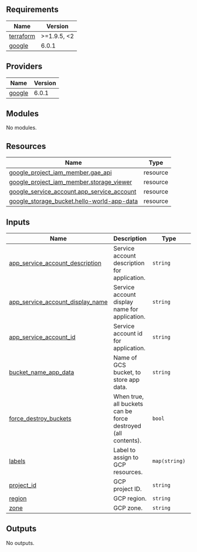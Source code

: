 <!-- BEGIN_TF_DOCS -->
## Requirements

| Name | Version |
|------|---------|
| <a name="requirement_terraform"></a> [terraform](#requirement\_terraform) | >=1.9.5, <2 |
| <a name="requirement_google"></a> [google](#requirement\_google) | 6.0.1 |

## Providers

| Name | Version |
|------|---------|
| <a name="provider_google"></a> [google](#provider\_google) | 6.0.1 |

## Modules

No modules.

## Resources

| Name | Type |
|------|------|
| [google_project_iam_member.gae_api](https://registry.terraform.io/providers/hashicorp/google/6.0.1/docs/resources/project_iam_member) | resource |
| [google_project_iam_member.storage_viewer](https://registry.terraform.io/providers/hashicorp/google/6.0.1/docs/resources/project_iam_member) | resource |
| [google_service_account.app_service_account](https://registry.terraform.io/providers/hashicorp/google/6.0.1/docs/resources/service_account) | resource |
| [google_storage_bucket.hello-world-app-data](https://registry.terraform.io/providers/hashicorp/google/6.0.1/docs/resources/storage_bucket) | resource |

## Inputs

| Name | Description | Type | Default | Required |
|------|-------------|------|---------|:--------:|
| <a name="input_app_service_account_description"></a> [app\_service\_account\_description](#input\_app\_service\_account\_description) | Service account description for application. | `string` | n/a | yes |
| <a name="input_app_service_account_display_name"></a> [app\_service\_account\_display\_name](#input\_app\_service\_account\_display\_name) | Service account display name for application. | `string` | n/a | yes |
| <a name="input_app_service_account_id"></a> [app\_service\_account\_id](#input\_app\_service\_account\_id) | Service account id for application. | `string` | n/a | yes |
| <a name="input_bucket_name_app_data"></a> [bucket\_name\_app\_data](#input\_bucket\_name\_app\_data) | Name of GCS bucket, to store app data. | `string` | n/a | yes |
| <a name="input_force_destroy_buckets"></a> [force\_destroy\_buckets](#input\_force\_destroy\_buckets) | When true, all buckets can be force destroyed (all contents). | `bool` | n/a | yes |
| <a name="input_labels"></a> [labels](#input\_labels) | Label to assign to GCP resources. | `map(string)` | n/a | yes |
| <a name="input_project_id"></a> [project\_id](#input\_project\_id) | GCP project ID. | `string` | n/a | yes |
| <a name="input_region"></a> [region](#input\_region) | GCP region. | `string` | n/a | yes |
| <a name="input_zone"></a> [zone](#input\_zone) | GCP zone. | `string` | n/a | yes |

## Outputs

No outputs.
<!-- END_TF_DOCS -->

